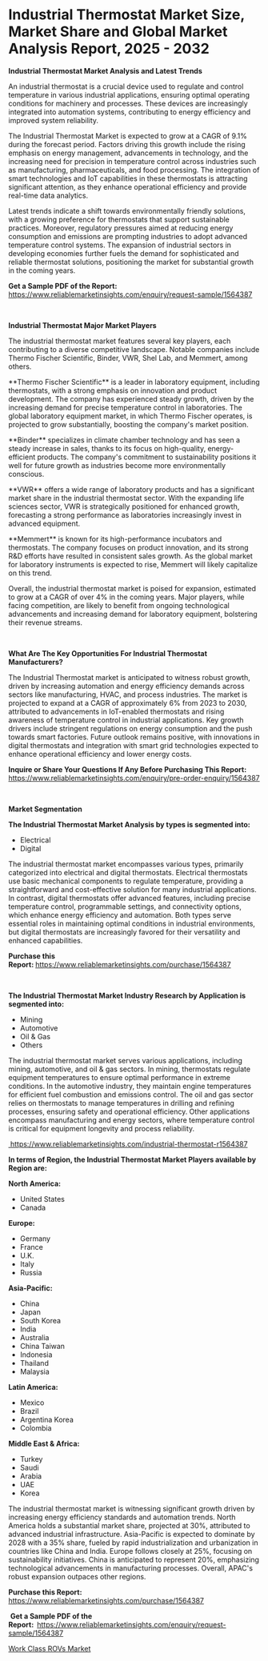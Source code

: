 <p><h1>Industrial Thermostat Market Size, Market Share and Global Market Analysis Report, 2025 - 2032</h1></p><p><strong>Industrial Thermostat Market Analysis and Latest Trends</strong></p>
<p><p>An industrial thermostat is a crucial device used to regulate and control temperature in various industrial applications, ensuring optimal operating conditions for machinery and processes. These devices are increasingly integrated into automation systems, contributing to energy efficiency and improved system reliability.</p><p>The Industrial Thermostat Market is expected to grow at a CAGR of 9.1% during the forecast period. Factors driving this growth include the rising emphasis on energy management, advancements in technology, and the increasing need for precision in temperature control across industries such as manufacturing, pharmaceuticals, and food processing. The integration of smart technologies and IoT capabilities in these thermostats is attracting significant attention, as they enhance operational efficiency and provide real-time data analytics.</p><p>Latest trends indicate a shift towards environmentally friendly solutions, with a growing preference for thermostats that support sustainable practices. Moreover, regulatory pressures aimed at reducing energy consumption and emissions are prompting industries to adopt advanced temperature control systems. The expansion of industrial sectors in developing economies further fuels the demand for sophisticated and reliable thermostat solutions, positioning the market for substantial growth in the coming years.</p></p>
<p><strong>Get a Sample PDF of the Report:&nbsp;</strong> <a href="https://www.reliablemarketinsights.com/enquiry/request-sample/1564387?utm_campaign=3523&utm_medium=2&utm_source=Github&utm_content=ia&utm_term=08042025&utm_id=industrial-thermostat">https://www.reliablemarketinsights.com/enquiry/request-sample/1564387</a></p>
<p>&nbsp;</p>
<p><strong>Industrial Thermostat Major Market Players</strong></p>
<p><p>The industrial thermostat market features several key players, each contributing to a diverse competitive landscape. Notable companies include Thermo Fischer Scientific, Binder, VWR, Shel Lab, and Memmert, among others. </p><p>**Thermo Fischer Scientific** is a leader in laboratory equipment, including thermostats, with a strong emphasis on innovation and product development. The company has experienced steady growth, driven by the increasing demand for precise temperature control in laboratories. The global laboratory equipment market, in which Thermo Fischer operates, is projected to grow substantially, boosting the company's market position.</p><p>**Binder** specializes in climate chamber technology and has seen a steady increase in sales, thanks to its focus on high-quality, energy-efficient products. The company's commitment to sustainability positions it well for future growth as industries become more environmentally conscious.</p><p>**VWR** offers a wide range of laboratory products and has a significant market share in the industrial thermostat sector. With the expanding life sciences sector, VWR is strategically positioned for enhanced growth, forecasting a strong performance as laboratories increasingly invest in advanced equipment.</p><p>**Memmert** is known for its high-performance incubators and thermostats. The company focuses on product innovation, and its strong R&D efforts have resulted in consistent sales growth. As the global market for laboratory instruments is expected to rise, Memmert will likely capitalize on this trend.</p><p>Overall, the industrial thermostat market is poised for expansion, estimated to grow at a CAGR of over 4% in the coming years. Major players, while facing competition, are likely to benefit from ongoing technological advancements and increasing demand for laboratory equipment, bolstering their revenue streams.</p></p>
<p>&nbsp;</p>
<p><strong>What Are The Key Opportunities For Industrial Thermostat Manufacturers?</strong></p>
<p><p>The Industrial Thermostat market is anticipated to witness robust growth, driven by increasing automation and energy efficiency demands across sectors like manufacturing, HVAC, and process industries. The market is projected to expand at a CAGR of approximately 6% from 2023 to 2030, attributed to advancements in IoT-enabled thermostats and rising awareness of temperature control in industrial applications. Key growth drivers include stringent regulations on energy consumption and the push towards smart factories. Future outlook remains positive, with innovations in digital thermostats and integration with smart grid technologies expected to enhance operational efficiency and lower energy costs.</p></p>
<p><strong>Inquire or Share Your Questions If Any Before Purchasing This Report:</strong> <a href="https://www.reliablemarketinsights.com/enquiry/pre-order-enquiry/1564387?utm_campaign=3523&utm_medium=2&utm_source=Github&utm_content=ia&utm_term=08042025&utm_id=industrial-thermostat">https://www.reliablemarketinsights.com/enquiry/pre-order-enquiry/1564387</a></p>
<p>&nbsp;</p>
<p><strong>Market Segmentation</strong></p>
<p><strong>The Industrial Thermostat Market Analysis by types is segmented into:</strong></p>
<p><ul><li>Electrical</li><li>Digital</li></ul></p>
<p><p>The industrial thermostat market encompasses various types, primarily categorized into electrical and digital thermostats. Electrical thermostats use basic mechanical components to regulate temperature, providing a straightforward and cost-effective solution for many industrial applications. In contrast, digital thermostats offer advanced features, including precise temperature control, programmable settings, and connectivity options, which enhance energy efficiency and automation. Both types serve essential roles in maintaining optimal conditions in industrial environments, but digital thermostats are increasingly favored for their versatility and enhanced capabilities.</p></p>
<p><strong>Purchase this Report:&nbsp;</strong><a href="https://www.reliablemarketinsights.com/purchase/1564387?utm_campaign=3523&utm_medium=2&utm_source=Github&utm_content=ia&utm_term=08042025&utm_id=industrial-thermostat">https://www.reliablemarketinsights.com/purchase/1564387</a></p>
<p>&nbsp;</p>
<p><strong>The Industrial Thermostat Market Industry Research by Application is segmented into:</strong></p>
<p><ul><li>Mining</li><li>Automotive</li><li>Oil & Gas</li><li>Others</li></ul></p>
<p><p>The industrial thermostat market serves various applications, including mining, automotive, and oil & gas sectors. In mining, thermostats regulate equipment temperatures to ensure optimal performance in extreme conditions. In the automotive industry, they maintain engine temperatures for efficient fuel combustion and emissions control. The oil and gas sector relies on thermostats to manage temperatures in drilling and refining processes, ensuring safety and operational efficiency. Other applications encompass manufacturing and energy sectors, where temperature control is critical for equipment longevity and process reliability.</p></p>
<p><a href="https://www.reliablemarketinsights.com/industrial-thermostat-r1564387?utm_campaign=3523&utm_medium=2&utm_source=Github&utm_content=ia&utm_term=08042025&utm_id=industrial-thermostat">&nbsp;https://www.reliablemarketinsights.com/industrial-thermostat-r1564387</a></p>
<p><strong>In terms of Region, the Industrial Thermostat Market Players available by Region are:</strong></p>
<p>
    <p> <strong> North America: </strong>
        <ul>
            <li>United States</li>
            <li>Canada</li>
        </ul>
        </p> 
    <p> <strong> Europe: </strong>
        <ul>
            <li>Germany</li>
            <li>France</li>
            <li>U.K.</li>
            <li>Italy</li>
            <li>Russia</li>
        </ul>
        </p> 
    <p> <strong> Asia-Pacific: </strong>
        <ul>
            <li>China</li>
            <li>Japan</li>
            <li>South Korea</li>
            <li>India</li>
            <li>Australia</li>
            <li>China Taiwan</li>
            <li>Indonesia</li>
            <li>Thailand</li>
            <li>Malaysia</li>
        </ul>
        </p> 
    <p> <strong> Latin America: </strong>
        <ul>
            <li>Mexico</li>
            <li>Brazil</li>
            <li>Argentina Korea</li>
            <li>Colombia</li>
        </ul>
        </p> 
    <p> <strong> Middle East & Africa: </strong>
        <ul>
            <li>Turkey</li>
            <li>Saudi</li>
            <li>Arabia</li>
            <li>UAE</li>
            <li>Korea</li>
        </ul>
    </p>
    </p>
<p><p>The industrial thermostat market is witnessing significant growth driven by increasing energy efficiency standards and automation trends. North America holds a substantial market share, projected at 30%, attributed to advanced industrial infrastructure. Asia-Pacific is expected to dominate by 2028 with a 35% share, fueled by rapid industrialization and urbanization in countries like China and India. Europe follows closely at 25%, focusing on sustainability initiatives. China is anticipated to represent 20%, emphasizing technological advancements in manufacturing processes. Overall, APAC's robust expansion outpaces other regions.</p></p>
<p><strong>Purchase this Report: </strong><a href="https://www.reliablemarketinsights.com/purchase/1564387?utm_campaign=3523&utm_medium=2&utm_source=Github&utm_content=ia&utm_term=08042025&utm_id=industrial-thermostat">https://www.reliablemarketinsights.com/purchase/1564387</a></p>
<p>&nbsp;<strong>Get a Sample PDF of the Report:&nbsp;&nbsp;</strong><a href="https://www.reliablemarketinsights.com/enquiry/request-sample/1564387?utm_campaign=3523&utm_medium=2&utm_source=Github&utm_content=ia&utm_term=08042025&utm_id=industrial-thermostat">https://www.reliablemarketinsights.com/enquiry/request-sample/1564387</a></p>
<p><strong></strong></p>
<p><p><a href="https://github.com/lestymbango/Market-Research-Report-List-1/blob/main/work-class-rovs-market.md?utm_campaign=3523&utm_medium=2&utm_source=Github&utm_content=ia&utm_term=08042025&utm_id=industrial-thermostat">Work Class ROVs Market</a></p></p>